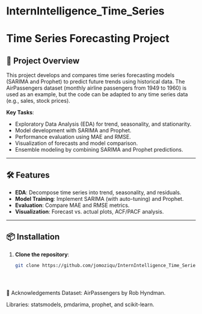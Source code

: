 # InternIntelligence_Time_Series

# Time Series Forecasting Project

## 📌 Project Overview
This project develops and compares time series forecasting models (SARIMA and Prophet) to predict future trends using historical data. The AirPassengers dataset (monthly airline passengers from 1949 to 1960) is used as an example, but the code can be adapted to any time series data (e.g., sales, stock prices).

**Key Tasks**:
- Exploratory Data Analysis (EDA) for trend, seasonality, and stationarity.
- Model development with SARIMA and Prophet.
- Performance evaluation using MAE and RMSE.
- Visualization of forecasts and model comparison.
- Ensemble modeling by combining SARIMA and Prophet predictions.

---

## 🛠️ Features
- **EDA**: Decompose time series into trend, seasonality, and residuals.
- **Model Training**: Implement SARIMA (with auto-tuning) and Prophet.
- **Evaluation**: Compare MAE and RMSE metrics.
- **Visualization**: Forecast vs. actual plots, ACF/PACF analysis.

---

## 📦 Installation
1. **Clone the repository**:
   ```bash
   git clone https://github.com/jomoziqu/InternIntelligence_Time_Series.git
   




🙏 Acknowledgements
Dataset: AirPassengers by Rob Hyndman.

Libraries: statsmodels, pmdarima, prophet, and scikit-learn.

